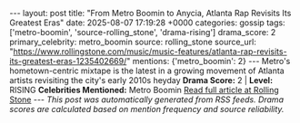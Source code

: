 --- layout: post title: "From Metro Boomin to Anycia, Atlanta Rap Revisits Its Greatest Eras" date: 2025-08-07 17:19:28 +0000 categories: gossip tags: ['metro-boomin', 'source-rolling_stone', 'drama-rising'] drama_score: 2 primary_celebrity: metro_boomin source: rolling_stone source_url: "https://www.rollingstone.com/music/music-features/atlanta-rap-revisits-its-greatest-eras-1235402669/" mentions: {'metro_boomin': 2} --- Metro's hometown-centric mixtape is the latest in a growing movement of Atlanta artists revisiting the city's early 2010s heyday **Drama Score:** 2 | **Level:** RISING **Celebrities Mentioned:** Metro Boomin [Read full article at Rolling Stone](https://www.rollingstone.com/music/music-features/atlanta-rap-revisits-its-greatest-eras-1235402669/) --- *This post was automatically generated from RSS feeds. Drama scores are calculated based on mention frequency and source reliability.*